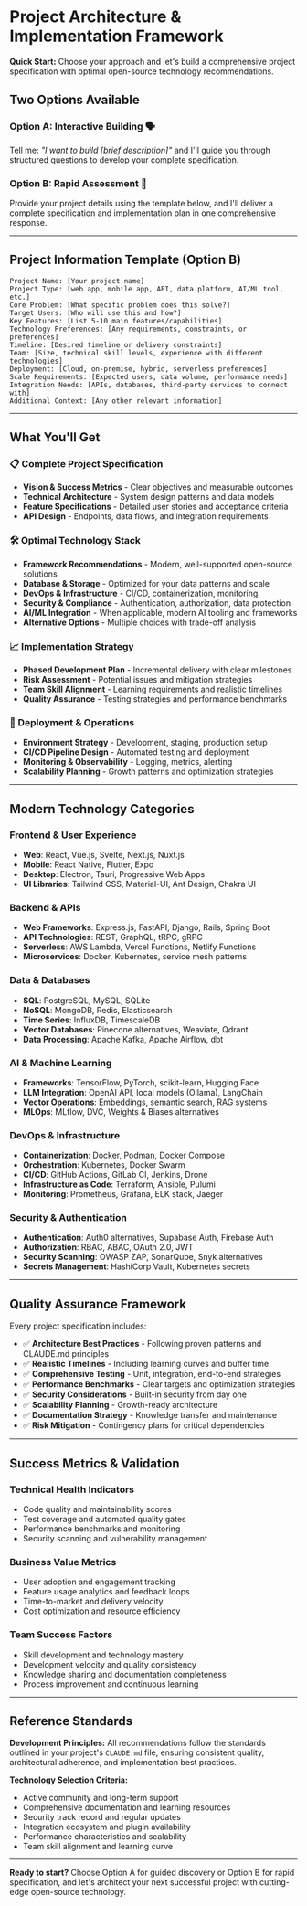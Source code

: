 # Project Architecture & Implementation Framework

**Quick Start:** Choose your approach and let's build a comprehensive project specification with optimal open-source technology recommendations.

## Two Options Available

### Option A: Interactive Building 🗣️
Tell me: *"I want to build [brief description]"* and I'll guide you through structured questions to develop your complete specification.

### Option B: Rapid Assessment 🚀
Provide your project details using the template below, and I'll deliver a complete specification and implementation plan in one comprehensive response.

---

## Project Information Template (Option B)

```
Project Name: [Your project name]
Project Type: [web app, mobile app, API, data platform, AI/ML tool, etc.]
Core Problem: [What specific problem does this solve?]
Target Users: [Who will use this and how?]
Key Features: [List 5-10 main features/capabilities]
Technology Preferences: [Any requirements, constraints, or preferences]
Timeline: [Desired timeline or delivery constraints]
Team: [Size, technical skill levels, experience with different technologies]
Deployment: [Cloud, on-premise, hybrid, serverless preferences]
Scale Requirements: [Expected users, data volume, performance needs]
Integration Needs: [APIs, databases, third-party services to connect with]
Additional Context: [Any other relevant information]
```

---

## What You'll Get

### 📋 Complete Project Specification
- **Vision & Success Metrics** - Clear objectives and measurable outcomes
- **Technical Architecture** - System design patterns and data models
- **Feature Specifications** - Detailed user stories and acceptance criteria
- **API Design** - Endpoints, data flows, and integration requirements

### 🛠️ Optimal Technology Stack
- **Framework Recommendations** - Modern, well-supported open-source solutions
- **Database & Storage** - Optimized for your data patterns and scale
- **DevOps & Infrastructure** - CI/CD, containerization, monitoring
- **Security & Compliance** - Authentication, authorization, data protection
- **AI/ML Integration** - When applicable, modern AI tooling and frameworks
- **Alternative Options** - Multiple choices with trade-off analysis

### 📈 Implementation Strategy
- **Phased Development Plan** - Incremental delivery with clear milestones
- **Risk Assessment** - Potential issues and mitigation strategies
- **Team Skill Alignment** - Learning requirements and realistic timelines
- **Quality Assurance** - Testing strategies and performance benchmarks

### 🚀 Deployment & Operations
- **Environment Strategy** - Development, staging, production setup
- **CI/CD Pipeline Design** - Automated testing and deployment
- **Monitoring & Observability** - Logging, metrics, alerting
- **Scalability Planning** - Growth patterns and optimization strategies

---

## Modern Technology Categories

### **Frontend & User Experience**
- **Web**: React, Vue.js, Svelte, Next.js, Nuxt.js
- **Mobile**: React Native, Flutter, Expo
- **Desktop**: Electron, Tauri, Progressive Web Apps
- **UI Libraries**: Tailwind CSS, Material-UI, Ant Design, Chakra UI

### **Backend & APIs**
- **Web Frameworks**: Express.js, FastAPI, Django, Rails, Spring Boot
- **API Technologies**: REST, GraphQL, tRPC, gRPC
- **Serverless**: AWS Lambda, Vercel Functions, Netlify Functions
- **Microservices**: Docker, Kubernetes, service mesh patterns

### **Data & Databases**
- **SQL**: PostgreSQL, MySQL, SQLite
- **NoSQL**: MongoDB, Redis, Elasticsearch
- **Time Series**: InfluxDB, TimescaleDB
- **Vector Databases**: Pinecone alternatives, Weaviate, Qdrant
- **Data Processing**: Apache Kafka, Apache Airflow, dbt

### **AI & Machine Learning**
- **Frameworks**: TensorFlow, PyTorch, scikit-learn, Hugging Face
- **LLM Integration**: OpenAI API, local models (Ollama), LangChain
- **Vector Operations**: Embeddings, semantic search, RAG systems
- **MLOps**: MLflow, DVC, Weights & Biases alternatives

### **DevOps & Infrastructure**
- **Containerization**: Docker, Podman, Docker Compose
- **Orchestration**: Kubernetes, Docker Swarm
- **CI/CD**: GitHub Actions, GitLab CI, Jenkins, Drone
- **Infrastructure as Code**: Terraform, Ansible, Pulumi
- **Monitoring**: Prometheus, Grafana, ELK stack, Jaeger

### **Security & Authentication**
- **Authentication**: Auth0 alternatives, Supabase Auth, Firebase Auth
- **Authorization**: RBAC, ABAC, OAuth 2.0, JWT
- **Security Scanning**: OWASP ZAP, SonarQube, Snyk alternatives
- **Secrets Management**: HashiCorp Vault, Kubernetes secrets

---

## Quality Assurance Framework

Every project specification includes:
- ✅ **Architecture Best Practices** - Following proven patterns and CLAUDE.md principles
- ✅ **Realistic Timelines** - Including learning curves and buffer time
- ✅ **Comprehensive Testing** - Unit, integration, end-to-end strategies
- ✅ **Performance Benchmarks** - Clear targets and optimization strategies
- ✅ **Security Considerations** - Built-in security from day one
- ✅ **Scalability Planning** - Growth-ready architecture
- ✅ **Documentation Strategy** - Knowledge transfer and maintenance
- ✅ **Risk Mitigation** - Contingency plans for critical dependencies

---

## Success Metrics & Validation

### Technical Health Indicators
- Code quality and maintainability scores
- Test coverage and automated quality gates
- Performance benchmarks and monitoring
- Security scanning and vulnerability management

### Business Value Metrics
- User adoption and engagement tracking
- Feature usage analytics and feedback loops
- Time-to-market and delivery velocity
- Cost optimization and resource efficiency

### Team Success Factors
- Skill development and technology mastery
- Development velocity and quality consistency
- Knowledge sharing and documentation completeness
- Process improvement and continuous learning

---

## Reference Standards

**Development Principles:** All recommendations follow the standards outlined in your project's `CLAUDE.md` file, ensuring consistent quality, architectural adherence, and implementation best practices.

**Technology Selection Criteria:**
- Active community and long-term support
- Comprehensive documentation and learning resources
- Security track record and regular updates
- Integration ecosystem and plugin availability
- Performance characteristics and scalability
- Team skill alignment and learning curve

---

**Ready to start?** Choose Option A for guided discovery or Option B for rapid specification, and let's architect your next successful project with cutting-edge open-source technology.